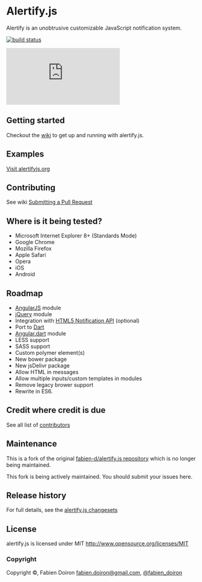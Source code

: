 # Alertify.js

Alertify is an unobtrusive customizable JavaScript notification system.

[![build status](https://secure.travis-ci.org/alertifyjs/alertify.js.png)](http://travis-ci.org/alertifyjs/alertify.js)

[![Analytics](https://ga-beacon.appspot.com/UA-51240888-3/alertifyjs/alertify.js/README.md)](https://github.com/igrigorik/ga-beacon)


## Getting started
Checkout the [wiki](https://github.com/alertifyjs/alertify.js/wiki) to get up and running with alertify.js.

## Examples
[Visit alertifyjs.org](http://alertifyjs.org/)

## Contributing
See wiki [Submitting a Pull Request](https://github.com/alertifyjs/alertify.js/wiki/Submitting-a-Pull-Request)

## Where is it being tested?

* Microsoft Internet Explorer 8+ (Standards Mode)
* Google Chrome
* Mozilla Firefox
* Apple Safari
* Opera
* iOS
* Android

## Roadmap

- [AngularJS](//angularjs.org) module
- [jQuery](//jquery.com) module
- Integration with [HTML5 Notification API](//developer.mozilla.org/en/docs/Web/API/notification) (optional)
- Port to [Dart](//dartlang.org)
- [Angular.dart](//angulardart.org) module
- LESS support
- SASS support
- Custom polymer element(s)
- New bower package
- New jsDelivr package
- Allow HTML in messages
- Allow multiple inputs/custom templates in modules
- Remove legacy brower support
- Rewrite in ES6.

## Credit where credit is due

See all list of [contributors](https://github.com/alertifyjs/alertify.js/contributors)

## Maintenance

This is a fork of the original [fabien-d/alertify.js repository](//github.com/fabien-d/alertify.js) which is
no longer being maintained.

This fork is being actively maintained. You should submit your issues here.


## Release history

For full details, see the [alertify.js changesets](https://github.com/alertify/alertify.js/wiki/Changeset)

## License

alertify.js is licensed under MIT http://www.opensource.org/licenses/MIT

### Copyright

Copyright &copy;, Fabien Doiron <fabien.doiron@gmail.com>, [@fabien_doiron](http://twitter.com/fabien_doiron)

